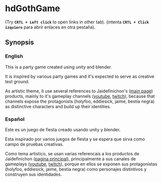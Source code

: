 # hdGothGame

(Try **`CRTL + Left click`** to open links in other tab).
(intenta **`CRTL + Click izquiero`** para abrir enlaces en otra pestaña).

## Synopsis

### English

This is a party game created using unity and blender.

It is inspired by various party games and it's expected to serve as creative test ground.

As artistic theme, it use several references to Jaidefinichon's ([main page](http://www.jaidefinichon.com/)) products, mainly to it's gameplay channels ([youtube](https://www.youtube.com/user/Jaidefinichon), [twitch](https://go.twitch.tv/jaidefinichon)), because that channels expose the protagonists (holyfoo, eddiesick, jaime, bestia negra) as distinctive characters and build up their identities.

### Español

Este es un juego de fiesta creado usando unity y blender.

Esta inspirado por varios juegos de fiesta y se espera que sirva como campo de pruebas creativas.

Como tema artistico, se usan varias referencais a los productos de Jaidefinichon ([pagina principal](http://www.jaidefinichon.com/)), principalmente a sus canales de gameplays ([youtube](https://www.youtube.com/user/Jaidefinichon), [twitch](https://go.twitch.tv/jaidefinichon)), porque en ellos se exponen sus protagonistas (holyfoo, eddiesick, jaime, bestia negra) como personajes distintivos y construyen sus identidades.